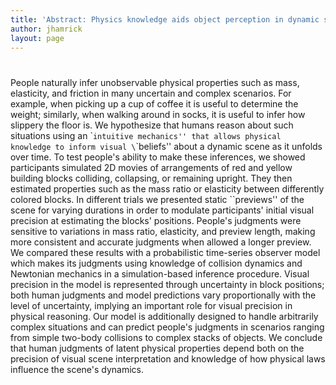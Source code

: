 ```yaml
---
title: 'Abstract: Physics knowledge aids object perception in dynamic scenes'
author: jhamrick
layout: page
---
```

# 

People naturally infer unobservable physical properties such as mass, elasticity, and friction in many uncertain and complex scenarios. For example, when picking up a cup of coffee it is useful to determine the weight; similarly, when walking around in socks, it is useful to infer how slippery the floor is. We hypothesize that humans reason about such situations using an \``intuitive mechanics'' that allows physical knowledge to inform visual \`\`beliefs'' about a dynamic scene as it unfolds over time. To test people's ability to make these inferences, we showed participants simulated 2D movies of arrangements of red and yellow building blocks colliding, collapsing, or remaining upright. They then estimated properties such as the mass ratio or elasticity between differently colored blocks. In different trials we presented static \``previews'' of the scene for varying durations in order to modulate participants' initial visual precision at estimating the blocks' positions. People's judgments were sensitive to variations in mass ratio, elasticity, and preview length, making more consistent and accurate judgments when allowed a longer preview. We compared these results with a probabilistic time-series observer model which makes its judgments using knowledge of collision dynamics and Newtonian mechanics in a simulation-based inference procedure. Visual precision in the model is represented through uncertainty in block positions; both human judgments and model predictions vary proportionally with the level of uncertainty, implying an important role for visual precision in physical reasoning. Our model is additionally designed to handle arbitrarily complex situations and can predict people's judgments in scenarios ranging from simple two-body collisions to complex stacks of objects. We conclude that human judgments of latent physical properties depend both on the precision of visual scene interpretation and knowledge of how physical laws influence the scene's dynamics.